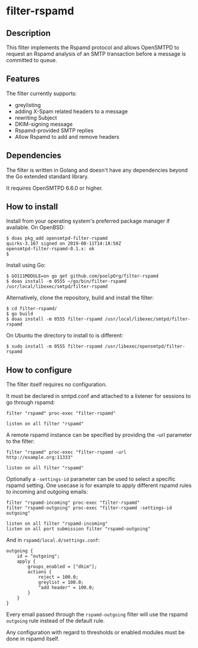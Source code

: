 # filter-rspamd

## Description
This filter implements the Rspamd protocol and allows OpenSMTPD to request an Rspamd analysis
of an SMTP transaction before a message is committed to queue.


## Features
The filter currently supports:

- greylisting
- adding X-Spam related headers to a message
- rewriting Subject
- DKIM-signing message
- Rspamd-provided SMTP replies
- Allow Rspamd to add and remove headers


## Dependencies
The filter is written in Golang and doesn't have any dependencies beyond the Go extended standard library.

It requires OpenSMTPD 6.6.0 or higher.


## How to install
Install from your operating system's preferred package manager if available.
On OpenBSD:
```
$ doas pkg_add opensmtpd-filter-rspamd
quirks-3.167 signed on 2019-08-11T14:18:58Z
opensmtpd-filter-rspamd-0.1.x: ok
$
```

Install using Go:
```
$ GO111MODULE=on go get github.com/poolpOrg/filter-rspamd
$ doas install -m 0555 ~/go/bin/filter-rspamd /usr/local/libexec/smtpd/filter-rspamd
```

Alternatively, clone the repository, build and install the filter:
```
$ cd filter-rspamd/
$ go build
$ doas install -m 0555 filter-rspamd /usr/local/libexec/smtpd/filter-rspamd
```

On Ubuntu the directory to install to is different:
```
$ sudo install -m 0555 filter-rspamd /usr/libexec/opensmtpd/filter-rspamd
```


## How to configure
The filter itself requires no configuration.

It must be declared in smtpd.conf and attached to a listener for sessions to go through rspamd:
```
filter "rspamd" proc-exec "filter-rspamd"

listen on all filter "rspamd"
```

A remote rspamd instance can be specified by providing the -url parameter to the filter:
```
filter "rspamd" proc-exec "filter-rspamd -url http://example.org:11333"

listen on all filter "rspamd"
```

Optionally a `-settings-id` parameter can be used to select a specific rspamd
setting. One usecase is for example to apply different rspamd rules to incoming
and outgoing emails:

```
filter "rspamd-incoming" proc-exec "filter-rspamd"
filter "rspamd-outgoing" proc-exec "filter-rspamd -settings-id outgoing"

listen on all filter "rspamd-incoming"
listen on all port submission filter "rspamd-outgoing"
```

And in `rspamd/local.d/settings.conf`:

```
outgoing {
    id = "outgoing";
    apply {
        groups_enabled = ["dkim"];
        actions {
            reject = 100.0;
            greylist = 100.0;
            "add header" = 100.0;
        }
    }
}
```

Every email passed through the `rspamd-outgoing` filter will use the rspamd `outgoing` rule instead of the default rule.

Any configuration with regard to thresholds or enabled modules must be done in rspamd itself.
